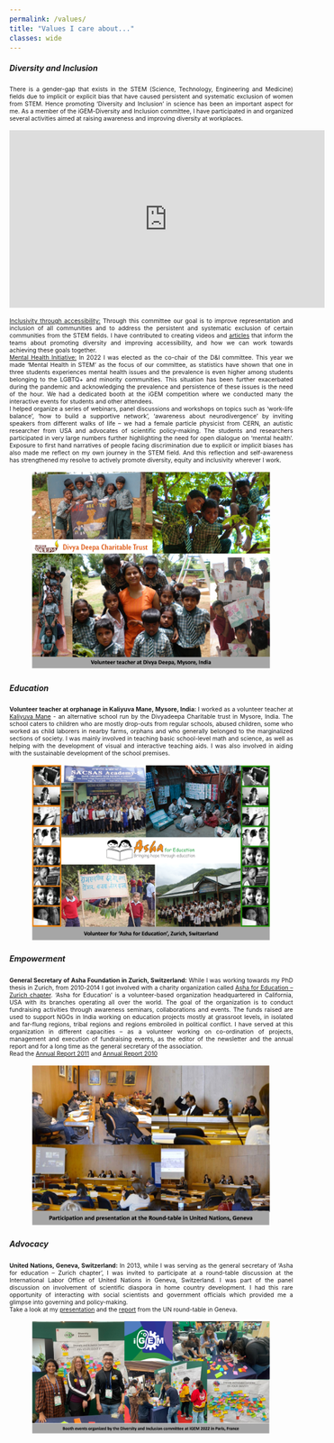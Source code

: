 ```yaml
---
permalink: /values/
title: "Values I care about..."
classes: wide
---
```


<h5><b>Diversity and Inclusion</b></h5> 
<p align="justify" style="font-size:0.75em"> 
There is a gender-gap that exists in the STEM (Science, Technology, Engineering and Medicine) fields due to implicit or explicit bias that have caused persistent and systematic exclusion of women from STEM.  Hence promoting ‘Diversity and Inclusion’ in science has been an important aspect for me. As a member of the iGEM-Diversity and Inclusion committee, I have participated in and organized several activities aimed at raising awareness and improving diversity at workplaces.</p>

<p align="center"><iframe title="Introduction: iGEM Diversity &amp; Inclusion Committee" width="560" height="315" src="https://video.igem.org/videos/embed/wVghLVFHxT73CdtuaJYm1S" frameborder="0" allowfullscreen="" sandbox="allow-same-origin allow-scripts allow-popups allow-forms"></iframe></p>

<p align="justify" style="font-size:0.75em"><a href="https://blog.igem.org/blog/how-to-build-a-diverse-and-inclusive-team">Inclusivity through accessibility:</a> Through this committee our goal is to improve representation and inclusion of all communities and to address the persistent and systematic exclusion of certain communities from the STEM fields. I have contributed to creating videos and <a href="https://blog.igem.org/blog/2021/10/13/the-inclusivity-award-advancing-accessibility-to-synthetic-biology">articles</a> that inform the teams about promoting diversity and improving accessibility, and how we can work towards achieving these goals together. <br>
<a href="https://blog.igem.org/blog/2022/10/5/on-the-road-to-paris-overcoming-mental-health-challenges-in-stem">Mental Health Initiative:</a> In 2022 I was elected as the co-chair of the D&I committee. This year we made ‘Mental Health in STEM’ as the focus of our committee, as statistics have shown that one in three students experiences mental health issues and the prevalence is even higher among students belonging to the LGBTQ+ and minority communities. This situation has been further exacerbated during the pandemic and acknowledging the prevalence and persistence of these issues is the need of the hour. We had a dedicated booth at the iGEM competition where we conducted many the interactive events for students and other attendees. <br>
I helped organize a series of webinars, panel discussions and workshops on topics such as ‘work-life balance’, ‘how to build a supportive network’, ‘awareness about neurodivergence’ by inviting speakers from different walks of life – we had a female particle physicist from CERN, an autistic researcher from USA and advocates of scientific policy-making. The students and researchers participated in very large numbers further highlighting the need for open dialogue on ‘mental health’. Exposure to first hand narratives of people facing discrimination due to explicit or implicit biases has also made me reflect on my own journey in the STEM field. And this reflection and self-awareness has strengthened my resolve to actively promote diversity, equity and inclusivity wherever I work. 
<figure>
    <img src="/assets/images/values1.png"
         alt="iGEM - Diversity and Inclusion">
</figure> </p>

<h5><b>Education</b></h5> 
<p align="justify" style="font-size:0.75em"> 
<b>Volunteer teacher at  orphanage in Kaliyuva Mane, Mysore, India:</b> I worked as a volunteer teacher at <a href="https://www.divyadeepatrust.org">Kaliyuva Mane</a> - an alternative school run by the Divyadeepa Charitable trust in Mysore, India. The school caters to children who are mostly drop-outs from regular schools, abused children, some who worked as child laborers in nearby farms, orphans and who generally belonged to the marginalized sections of society. I was mainly involved in teaching basic school-level math and science, as well as helping with the development of visual and interactive teaching aids. I was also involved in aiding with the sustainable development of the school premises.</p>

<figure>
    <img src="/assets/images/values2.png"
         alt="Education - Divya Deepa charitable trust">
</figure>

<h5><b>Empowerment</b></h5> 
<p align="justify" style="font-size:0.75em">
<b>General Secretary of Asha Foundation in Zurich, Switzerland:</b> While I was working towards my PhD thesis in Zurich, from 2010-2014 I got involved with a charity organization called <a href="https://www.asha-zurich.ch">Asha for Education – Zurich chapter</a>. ‘Asha for Education’ is a volunteer-based organization headquartered in California, USA with its branches operating all over the world. The goal of the organization is to conduct fundraising activities through awareness seminars, collaborations and events. The funds raised are used to support NGOs in India working on education projects mostly at grassroot levels, in isolated and far-flung regions, tribal regions and regions embroiled in political conflict. I have served at this organization in different capacities – as a volunteer working on co-ordination of projects, management and execution of fundraising events, as the editor of the newsletter and the annual report and for a long time as the general secretary of the association. <br>
Read the <a href="https://drive.google.com/file/d/1W_CEWoIAaU_6e9tlEc3sEs_fVQ4OJQtg/view?usp=sharing">Annual Report 2011</a> and <a href="https://drive.google.com/file/d/1RIrCa6yzj4e8CaQ9NbfUzTs2VVEStk7L/view?usp=sharing">Annual Report 2010</a>

<figure>
    <img src="/assets/images/values3.png"
         alt="Asha for education">
</figure>

<h5><b>Advocacy</b></h5> 
<p align="justify" style="font-size:0.75em"> 
<b>United Nations, Geneva, Switzerland:</b> In 2013, while I was serving as the general secretary of ‘Asha for education – Zurich chapter’, I was invited to participate at a round-table discussion at the International Labor Office of United Nations in Geneva, Switzerland. I was part of the panel discussion on involvement of scientific diaspora in home country development. I had this rare opportunity of interacting with social scientists and government officials which provided me a glimpse into governing and policy-making. <br>
Take a look at my <a href="https://drive.google.com/file/d/187TtOvXNrYptr2zi_LFV-0QVrIxObs5t/view?usp=share_link">presentation</a> and the <a href="https://drive.google.com/file/d/1WHOLzroHfGcCCF-cLAzHJ4h5iC7sEva5/view?usp=sharing">report</a> from the UN round-table in Geneva.
</p>

<figure>
    <img src="/assets/images/values4.png"
         alt="Round-table at United Nations">
</figure>






